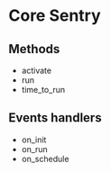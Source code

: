 # Core Sentry

## Methods
- activate
- run
- time_to_run

## Events handlers

- on_init
- on_run
- on_schedule
